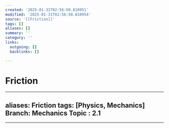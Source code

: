 ```yaml
---
created: '2025-01-31T02:56:50.810951'
modified: '2025-01-31T02:56:50.810954'
source: '[[Friction]]'
tags: []
aliases: []
summary: ''
category: ''
links:
  outgoing: []
  backlinks: []

---
```


# Friction

---
aliases: Friction
tags: [Physics, Mechanics]
Branch: Mechanics
Topic : 2.1
---
___
